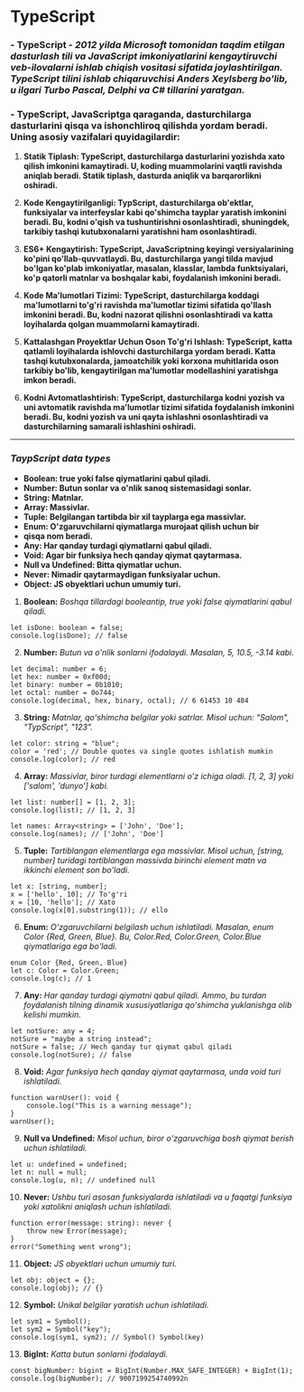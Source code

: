 #      TypeScript

### - **TypeScript - *2012 yilda Microsoft tomonidan taqdim etilgan dasturlash tili va JavaScript imkoniyatlarini kengaytiruvchi veb-ilovalarni ishlab chiqish vositasi sifatida joylashtirilgan. TypeScript tilini ishlab chiqaruvchisi Anders Xeylsberg bo'lib, u ilgari Turbo Pascal, Delphi va C# tillarini yaratgan.***


### - **TypeScript, JavaScriptga qaraganda, dasturchilarga dasturlarini qisqa va ishonchliroq qilishda yordam beradi. Uning asosiy vazifalari quyidagilardir:**
 
  1. **Statik Tiplash: TypeScript, dasturchilarga dasturlarini yozishda xato qilish imkonini kamaytiradi. U, koding muammolarini vaqtli ravishda aniqlab beradi. Statik tiplash, dasturda aniqlik va barqarorlikni oshiradi.**

  2. **Kode Kengaytirilganligi: TypScript, dasturchilarga ob'ektlar, funksiyalar va interfeyslar kabi qo'shimcha tayplar yaratish imkonini beradi. Bu, kodni o'qish va tushuntirishni osonlashtiradi, shuningdek, tarkibiy tashqi kutubxonalarni yaratishni ham osonlashtiradi.**

  3. **ES6+ Kengaytirish: TypeScript, JavaScriptning keyingi versiyalarining ko'pini qo'llab-quvvatlaydi. Bu, dasturchilarga yangi tilda mavjud bo'lgan ko'plab imkoniyatlar, masalan, klasslar, lambda funktsiyalari, ko'p qatorli matnlar va boshqalar kabi, foydalanish imkonini beradi.**

  4. **Kode Ma'lumotlari Tizimi: TypeScript, dasturchilarga koddagi ma'lumotlarni to'g'ri ravishda ma'lumotlar tizimi sifatida qo'llash imkonini beradi. Bu, kodni nazorat qilishni osonlashtiradi va katta loyihalarda qolgan muammolarni kamaytiradi.**

  5. **Kattalashgan Proyektlar Uchun Oson To'g'ri Ishlash: TypeScript, katta qatlamli loyihalarda ishlovchi dasturchilarga yordam beradi. Katta tashqi kutubxonalarda, jamoatchilik yoki korxona muhitlarida oson tarkibiy bo'lib, kengaytirilgan ma'lumotlar modellashini yaratishga imkon beradi.**

  6. **Kodni Avtomatlashtirish: TypeScript, dasturchilarga kodni yozish va uni avtomatik ravishda ma'lumotlar tizimi sifatida foydalanish imkonini beradi. Bu, kodni yozish va uni qayta ishlashni osonlashtiradi va dasturchilarning samarali ishlashini oshiradi.**

<hr> 

###  ***TaypScript data types*** 


 - **Boolean: true yoki false qiymatlarini qabul qiladi.**
 -  **Number: Butun sonlar va o'nlik sanoq sistemasidagi sonlar.**
 -  **String: Matnlar.**
 -  **Array: Massivlar.**
 -  **Tuple: Belgilangan tartibda bir xil tayplarga ega massivlar.**
 -  **Enum: O'zgaruvchilarni qiymatlarga murojaat qilish uchun bir** 
 -  **qisqa nom beradi.**
 -  **Any: Har qanday turdagi qiymatlarni qabul qiladi.**
 -  **Void: Agar bir funksiya hech qanday qiymat qaytarmasa.**
  -  **Null va Undefined: Bitta qiymatlar uchun.**
  -  **Never: Nimadir qaytarmaydigan funksiyalar uchun.**
  -  **Object: JS obyektlari uchun umumiy turi.**


1. **Boolean:** *Boshqa tillardagi booleantip, true yoki false qiymatlarini qabul qiladi.*

```
let isDone: boolean = false;
console.log(isDone); // false
```

2.  **Number:** *Butun va o'nlik sonlarni ifodalaydi. Masalan, 5, 10.5, -3.14 kabi.*

```
let decimal: number = 6;
let hex: number = 0xf00d;
let binary: number = 0b1010;
let octal: number = 0o744;
console.log(decimal, hex, binary, octal); // 6 61453 10 484
```

3. **String:** *Matnlar, qo'shimcha belgilar yoki satrlar. Misol uchun: "Salom", "TypScript", "123".*

```
let color: string = "blue";
color = 'red'; // Double quotes va single quotes ishlatish mumkin
console.log(color); // red
```
4. **Array:** *Massivlar, biror turdagi elementlarni o'z ichiga oladi. [1, 2, 3] yoki ['salom', 'dunyo'] kabi.*

```
let list: number[] = [1, 2, 3];
console.log(list); // [1, 2, 3]

let names: Array<string> = ['John', 'Doe'];
console.log(names); // ['John', 'Doe']
```

5. **Tuple:**  *Tartiblangan elementlarga ega massivlar. Misol uchun, [string, number] turidagi tartiblangan massivda birinchi element matn va ikkinchi element son bo'ladi.*

```
let x: [string, number];
x = ['hello', 10]; // To'g'ri
x = [10, 'hello']; // Xato
console.log(x[0].substring(1)); // ello
```
6. **Enum:** *O'zgaruvchilarni belgilash uchun ishlatiladi. Masalan, enum Color {Red, Green, Blue}. Bu, Color.Red, Color.Green, Color.Blue qiymatlariga ega bo'ladi.*

```
enum Color {Red, Green, Blue}
let c: Color = Color.Green;
console.log(c); // 1
```
7. **Any:** *Har qanday turdagi qiymatni qabul qiladi. Ammo, bu turdan foydalanish tilning dinamik xususiyatlariga qo'shimcha yuklanishga olib kelishi mumkin.*

```
let notSure: any = 4;
notSure = "maybe a string instead";
notSure = false; // Hech qanday tur qiymat qabul qiladi
console.log(notSure); // false
```

8. **Void:** *Agar funksiya hech qanday qiymat qaytarmasa, unda void turi ishlatiladi.*

```
function warnUser(): void {
    console.log("This is a warning message");
}
warnUser();
```

9. **Null va Undefined:** *Misol uchun, biror o'zgaruvchiga bosh qiymat berish uchun ishlatiladi.*

```
let u: undefined = undefined;
let n: null = null;
console.log(u, n); // undefined null
```

10. **Never:** *Ushbu turi asosan funksiyalarda ishlatiladi va u faqatgi funksiya yoki xatolikni aniqlash uchun ishlatiladi.*

```
function error(message: string): never {
    throw new Error(message);
}
error("Something went wrong");
```

11.  **Object:** *JS obyektlari uchun umumiy turi.*

```
let obj: object = {};
console.log(obj); // {}
```

12. **Symbol:** *Unikal belgilar yaratish uchun ishlatiladi.*

```
let sym1 = Symbol();
let sym2 = Symbol("key");
console.log(sym1, sym2); // Symbol() Symbol(key)
```

13. **BigInt:** *Katta butun sonlarni ifodalaydi.*

```
const bigNumber: bigint = BigInt(Number.MAX_SAFE_INTEGER) + BigInt(1);
console.log(bigNumber); // 9007199254740992n
```

